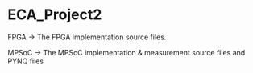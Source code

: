 # ECA_Project2

FPGA -> The FPGA implementation source files.

MPSoC -> The MPSoC implementation & measurement source files and PYNQ files 
